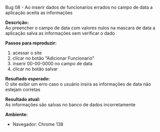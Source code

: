 Bug 08 - Ao inserir dados de funcionarios errados no campo de data a aplicação aceita as informações

**Descrição:**  
Ao preencher o campo de data com valores nulos na mascara de data a aplicação salva as informações sem verificar o dado

**Passos para reproduzir:**  
1. acessar o site
2. clicar no botão "Adicionar Funcionario"
3. inserir 00-00-0000 no campo de data
4. clicar no botão salvar

**Resultado esperado:**  
O site exibir um erro caso o usuário insira as informações de data não estejam corretas

**Resultado atual:**  
As informações são salvas no banco de dados incorretamente


**Ambiente:**  
- Navegador:  Chrome 138
